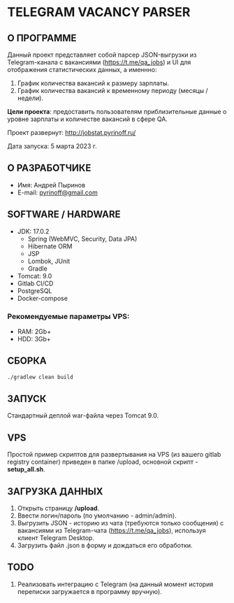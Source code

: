# TELEGRAM VACANCY PARSER

## О ПРОГРАММЕ

Данный проект представляет собой парсер JSON-выгрузки из Telegram-канала с вакансиями (https://t.me/qa_jobs) и UI для отображения статистических данных, а именнно:
1. График количества вакансий к размеру зарплаты.
2. График количества вакансий к временному периоду (месяцы / недели).

__Цели проекта__: предоставить пользователям приблизительные данные о уровне зарплаты и количестве вакансий в сфере QA.

Проект развернут: http://jobstat.pyrinoff.ru/

Дата запуска: 5 марта 2023 г.

## О РАЗРАБОТЧИКЕ

* Имя: Андрей Пыринов
* E-mail: pyrinoff@gmail.com

## SOFTWARE / HARDWARE

* JDK: 17.0.2  
  * Spring (WebMVC, Security, Data JPA)
  * Hibernate ORM
  * JSP
  * Lombok, JUnit
  * Gradle
* Tomcat: 9.0
* Gitlab CI/CD
* PostgreSQL
* Docker-compose

### Рекомендуемые параметры VPS:
* RAM: 2Gb+
* HDD: 3Gb+

## СБОРКА

```bash
./gradlew clean build
```

## ЗАПУСК

Стандартный деплой war-файла через Tomcat 9.0.

## VPS

Простой пример скриптов для развертывания на VPS (из вашего gitlab registry container) приведен в папке /upload, основной скрипт - __setup_all.sh__.

## ЗАГРУЗКА ДАННЫХ

1. Открыть страницу  __/upload__.
2. Ввести логин/пароль (по умолчанию - admin/admin).
3. Выгрузить JSON - историю из чата (требуются только сообщения) с вакансиями из Telegram-чата (https://t.me/qa_jobs), используя клиент Telegram Desktop.
4. Загрузить файл .json в форму и дождаться его обработки. 

## TODO
1. Реализовать интеграцию с Telegram (на данный момент история переписки загружается в программу вручную).
